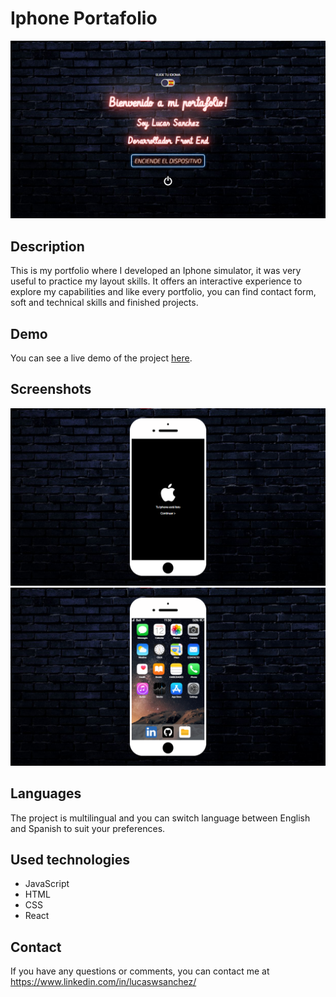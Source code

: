# Iphone Portafolio

![iPhone Simulator](/src/assets/images/screenshot1.png)

## Description
This is my portfolio where I developed an Iphone simulator, it was very useful to practice my layout skills. It offers an interactive experience to explore my capabilities and like every portfolio, you can find contact form, soft and technical skills and finished projects. 

## Demo
You can see a live demo of the project [here](https://sanchezlucas-portfolio.netlify.app/).

## Screenshots
![Captura de pantalla 1](/src/assets/images/screenshot2.png)
![Captura de pantalla 2](/src/assets/images/screenshot3.png)

## Languages
The project is multilingual and you can switch language between English and Spanish to suit your preferences.

## Used technologies
- JavaScript
- HTML
- CSS
- React

## Contact
If you have any questions or comments, you can contact me at https://www.linkedin.com/in/lucaswsanchez/
